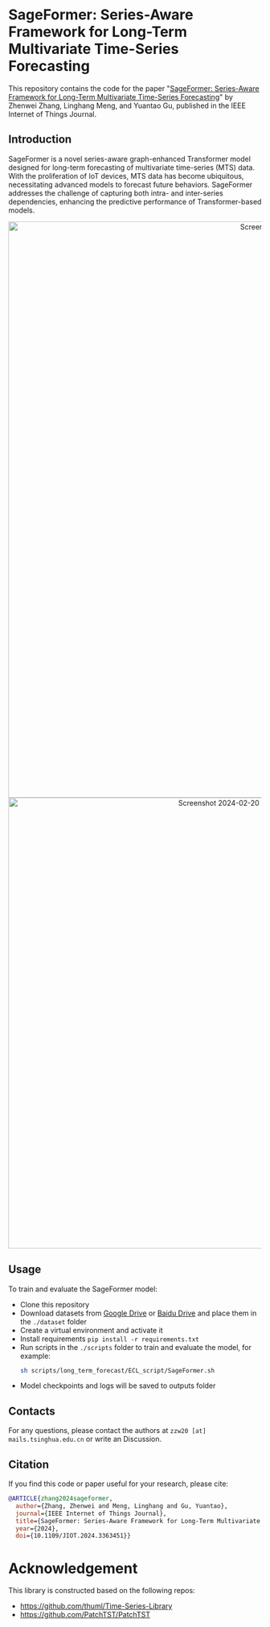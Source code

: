 # SageFormer: Series-Aware Framework for Long-Term Multivariate Time-Series Forecasting

This repository contains the code for the paper "[SageFormer: Series-Aware Framework for Long-Term Multivariate Time-Series Forecasting](https://ieeexplore.ieee.org/abstract/document/10423755)" by Zhenwei Zhang, Linghang Meng, and Yuantao Gu, published in the IEEE Internet of Things Journal.

## Introduction

SageFormer is a novel series-aware graph-enhanced Transformer model designed for long-term forecasting of multivariate time-series (MTS) data. With the proliferation of IoT devices, MTS data has become ubiquitous, necessitating advanced models to forecast future behaviors. SageFormer addresses the challenge of capturing both intra- and inter-series dependencies, enhancing the predictive performance of Transformer-based models.
<div align=center>
<img width="1145" alt="Screenshot 2024-02-20 at 14 56 56" src="https://github.com/zhangzw16/SageFormer/assets/26004183/941c5e6d-d261-41fb-bf20-4211c4fa6d9e">
<img width="896" alt="Screenshot 2024-02-20 at 14 58 19" src="https://github.com/zhangzw16/SageFormer/assets/26004183/3ed21ee8-e11f-4da9-ad6d-c80413b33b07">
</div>

## Usage
To train and evaluate the SageFormer model:

- Clone this repository
- Download datasets from [Google Drive](https://drive.google.com/drive/folders/13Cg1KYOlzM5C7K8gK8NfC-F3EYxkM3D2) or [Baidu Drive](https://pan.baidu.com/share/init?surl=r3KhGd0Q9PJIUZdfEYoymg&pwd=i9iy) and place them in the `./dataset` folder
- Create a virtual environment and activate it
- Install requirements `pip install -r requirements.txt`
- Run scripts in the `./scripts` folder to train and evaluate the model, for example:
    ```bash
    sh scripts/long_term_forecast/ECL_script/SageFormer.sh
    ``` 
- Model checkpoints and logs will be saved to outputs folder

## Contacts
For any questions, please contact the authors at `zzw20 [at] mails.tsinghua.edu.cn` or write an Discussion.

## Citation
If you find this code or paper useful for your research, please cite:
```bibtex
@ARTICLE{zhang2024sageformer,
  author={Zhang, Zhenwei and Meng, Linghang and Gu, Yuantao},
  journal={IEEE Internet of Things Journal}, 
  title={SageFormer: Series-Aware Framework for Long-Term Multivariate Time Series Forecasting}, 
  year={2024},
  doi={10.1109/JIOT.2024.3363451}}
```

# Acknowledgement

This library is constructed based on the following repos:
- https://github.com/thuml/Time-Series-Library
- https://github.com/PatchTST/PatchTST

